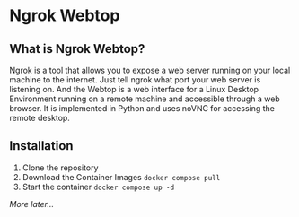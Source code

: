 # Ngrok Webtop
## What is Ngrok Webtop?
Ngrok is a tool that allows you to expose a web server running on your local machine to the internet. Just tell ngrok what port your web server is listening on.
And the Webtop is a web interface for a Linux Desktop Environment running on a remote machine and accessible through a web browser. It is implemented in Python and uses noVNC for accessing the remote desktop.

## Installation
1. Clone the repository
2. Download the Container Images `docker compose pull`
3. Start the container `docker compose up -d`

_More later…_